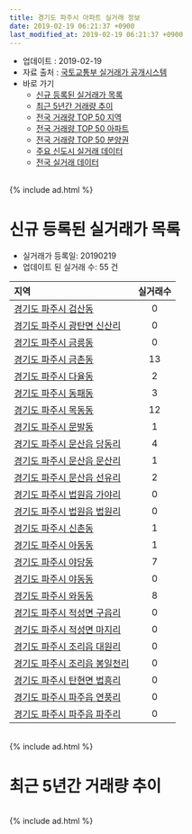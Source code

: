 ```yaml
---
title: 경기도 파주시 아파트 실거래 정보
date: 2019-02-19 06:21:37 +0900
last_modified_at: 2019-02-19 06:21:37 +0900
---
```


* 업데이트 : 2019-02-19
* 자료 출처 : [국토교통부 실거래가 공개시스템](http://rt.molit.go.kr)
* 바로 가기
    * [신규 등록된 실거래가 목록](#신규-등록된-실거래가-목록)
    * [최근 5년간 거래량 추이](#최근-5년간-거래량-추이)
    * [전국 거래량 TOP 50 지역](https://ayogom.github.io/apt-trade-info/최근-3개월-전국에서-가장-거래가-많이-발생한-지역)
    * [전국 거래량 TOP 50 아파트](https://ayogom.github.io/apt-trade-info/최근-3개월-전국에서-가장-거래가-많이-발생한-아파트)
    * [전국 거래량 TOP 50 분양권](https://ayogom.github.io/apt-trade-info/최근-3개월-전국에서-가장-거래가-많이-발생한-분양권)
    * [주요 신도시 실거래 데이터](https://ayogom.github.io/apt-trade-info/주요-신도시)
    * [전국 실거래 데이터](https://ayogom.github.io/apt-trade-info/전국)

<br>
{% include ad.html %}
<br>

# 신규 등록된 실거래가 목록
* 실거래가 등록일: 20190219
* 업데이트 된 실거래 수: 55 건


|지역|실거래수|
|:---|:---:|
|[경기도 파주시 검산동](https://ayogom.github.io/apt-trade-info/경기도-파주시-검산동)|0|
|[경기도 파주시 광탄면 신산리](https://ayogom.github.io/apt-trade-info/경기도-파주시-광탄면-신산리)|0|
|[경기도 파주시 금릉동](https://ayogom.github.io/apt-trade-info/경기도-파주시-금릉동)|0|
|[경기도 파주시 금촌동](https://ayogom.github.io/apt-trade-info/경기도-파주시-금촌동)|13|
|[경기도 파주시 다율동](https://ayogom.github.io/apt-trade-info/경기도-파주시-다율동)|2|
|[경기도 파주시 동패동](https://ayogom.github.io/apt-trade-info/경기도-파주시-동패동)|3|
|[경기도 파주시 목동동](https://ayogom.github.io/apt-trade-info/경기도-파주시-목동동)|12|
|[경기도 파주시 문발동](https://ayogom.github.io/apt-trade-info/경기도-파주시-문발동)|1|
|[경기도 파주시 문산읍 당동리](https://ayogom.github.io/apt-trade-info/경기도-파주시-문산읍-당동리)|4|
|[경기도 파주시 문산읍 문산리](https://ayogom.github.io/apt-trade-info/경기도-파주시-문산읍-문산리)|1|
|[경기도 파주시 문산읍 선유리](https://ayogom.github.io/apt-trade-info/경기도-파주시-문산읍-선유리)|2|
|[경기도 파주시 법원읍 가야리](https://ayogom.github.io/apt-trade-info/경기도-파주시-법원읍-가야리)|0|
|[경기도 파주시 법원읍 법원리](https://ayogom.github.io/apt-trade-info/경기도-파주시-법원읍-법원리)|0|
|[경기도 파주시 신촌동](https://ayogom.github.io/apt-trade-info/경기도-파주시-신촌동)|1|
|[경기도 파주시 아동동](https://ayogom.github.io/apt-trade-info/경기도-파주시-아동동)|1|
|[경기도 파주시 야당동](https://ayogom.github.io/apt-trade-info/경기도-파주시-야당동)|7|
|[경기도 파주시 야동동](https://ayogom.github.io/apt-trade-info/경기도-파주시-야동동)|0|
|[경기도 파주시 와동동](https://ayogom.github.io/apt-trade-info/경기도-파주시-와동동)|8|
|[경기도 파주시 적성면 구읍리](https://ayogom.github.io/apt-trade-info/경기도-파주시-적성면-구읍리)|0|
|[경기도 파주시 적성면 마지리](https://ayogom.github.io/apt-trade-info/경기도-파주시-적성면-마지리)|0|
|[경기도 파주시 조리읍 대원리](https://ayogom.github.io/apt-trade-info/경기도-파주시-조리읍-대원리)|0|
|[경기도 파주시 조리읍 봉일천리](https://ayogom.github.io/apt-trade-info/경기도-파주시-조리읍-봉일천리)|0|
|[경기도 파주시 탄현면 법흥리](https://ayogom.github.io/apt-trade-info/경기도-파주시-탄현면-법흥리)|0|
|[경기도 파주시 파주읍 연풍리](https://ayogom.github.io/apt-trade-info/경기도-파주시-파주읍-연풍리)|0|
|[경기도 파주시 파주읍 파주리](https://ayogom.github.io/apt-trade-info/경기도-파주시-파주읍-파주리)|0|


<br>
{% include ad.html %}
<br>

# 최근 5년간 거래량 추이


<div style="width:100%;">
    <canvas id="deal_progress" height="200"></canvas>
</div>

<script>
new Chart(document.getElementById("deal_progress"), {
    type: 'line',
    data: {
        labels: ['201402','201403','201404','201405','201406','201407','201408','201409','201410','201411','201412','201501','201502','201503','201504','201505','201506','201507','201508','201509','201510','201511','201512','201601','201602','201603','201604','201605','201606','201607','201608','201609','201610','201611','201612','201701','201702','201703','201704','201705','201706','201707','201708','201709','201710','201711','201712','201801','201802','201803','201804','201805','201806','201807','201808','201809','201810','201811','201812','201901','201902'],
        datasets: [{
            label: '매매',
            pointRadius: 1,
            data: [442, 505, 317, 308, 352, 326, 435, 485, 554, 375, 405, 539, 527, 940, 760, 639, 637, 644, 521, 569, 661, 410, 346, 433, 382, 547, 506, 577, 702, 693, 650, 621, 776, 398, 273, 241, 366, 509, 414, 552, 575, 625, 444, 414, 339, 401, 272, 445, 395, 533, 442, 712, 422, 368, 553, 476, 392, 281, 260, 253, 42],
            borderColor: "rgba(255, 201, 14, 1)",
            backgroundColor: "rgba(255, 201, 14, 0.5)",
            fill: false,
            lineTension: 0
        },{
            label: '전월세',
            pointRadius: 1,
            data: [796, 628, 578, 562, 558, 784, 838, 675, 716, 568, 589, 748, 617, 649, 553, 566, 493, 561, 573, 707, 807, 522, 917, 575, 687, 590, 510, 505, 743, 686, 853, 552, 659, 485, 505, 608, 583, 575, 484, 472, 534, 487, 503, 717, 559, 573, 830, 712, 659, 587, 420, 471, 624, 678, 800, 662, 663, 556, 508, 535, 108],
            borderColor: "rgba(0, 141, 185, 1)",
            backgroundColor: "rgba(0, 141, 185, 0.5)",
            fill: false,
            lineTension: 0
        }
        ]
    },
    options: {
        responsive: true,
        title: {
            display: false
        },
        tooltips: {
            mode: 'index',
            intersect: false
        },
        hover: {
            mode: 'nearest',
            intersect: true
        },
        scales: {
            xAxes: [{
                display: true,
                scaleLabel: {
                    display: true,
                    labelString: '년/월'
                }
            }],
            yAxes: [{
                display: true,
                ticks: {
                    suggestedMin: 0,
                },
                scaleLabel: {
                    display: true,
                    labelString: '실거래 수'
                }
            }]
        }
    }
});

</script>


<br>
{% include ad.html %}
<br>

